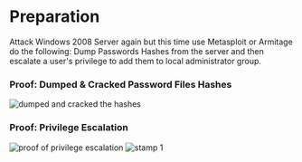# Preparation
Attack Windows 2008 Server again but this time use Metasploit or Armitage do the following: Dump Passwords Hashes from the server and then escalate a user's privilege to add them to local administrator group.

### Proof: Dumped & Cracked Password Files Hashes
![dumped and cracked the hashes](https://user-images.githubusercontent.com/26984030/27212808-7d7a25e0-5217-11e7-8730-5d4a142e6722.PNG)

### Proof: Privilege Escalation
![proof of privilege escalation](https://user-images.githubusercontent.com/26984030/27212818-879c46d4-5217-11e7-987e-ffae1806f47f.PNG)
![stamp 1](https://user-images.githubusercontent.com/26984030/27212830-9ad10e7e-5217-11e7-97e1-db7020d14c38.PNG)
